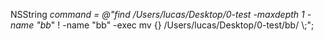 NSString *command = @"find /Users/lucas/Desktop/0-test -maxdepth 1 -name \"bb*\" ! -name \"bb\" -exec mv {} /Users/lucas/Desktop/0-test/bb/ \\;";